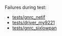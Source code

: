 Failures during test:
- [tests/gnrc_netif](tests/gnrc_netif/test.failed)
- [tests/driver_my9221](tests/driver_my9221/test.failed)
- [tests/gnrc_sixlowpan](tests/gnrc_sixlowpan/test.failed)

